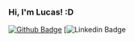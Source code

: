 ### Hi, I'm Lucas! :D

[![Github Badge](https://img.shields.io/badge/-Github-000?style=flat-square&logo=Github&logoColor=white&link=https://github.com/lucasteles45)](https://github.com/lucasteles45)
[![Linkedin Badge](https://img.shields.io/badge/-LinkedIn-blue?style=flat-square&logo=Linkedin&logoColor=white&link=https://www.linkedin.com/in/lucas-silva-teles-0071881bb/)
<!--
**lucasteles45/lucasteles45** is a ✨ _special_ ✨ repository because its `README.md` (this file) appears on your GitHub profile.

### About me
I'm a {frontend} developer and technical instructor at [@treinaweb](https://www.impacta.edu.br/).

- [Courses](https://www.treinaweb.com.br/cursos-online?q=fagner+pinheiro) 👨🏼‍🏫 - It's are technical courses on many technologies, such as Django, Flask, Python, Kotlin, Flutter, Dart, Git and more
- [Blog](https://www.treinaweb.com.br/blog/author/fagner-pinheiro/) ✍🏼 - I'm write about many things.
- [Website](https://fagnerpsantos.dev/) 💻 - Working on it.

- [CV]() 👨🏼‍🏫 - It's are technical courses on many technologies, such as Django, Flask, Python, Kotlin, Flutter, Dart, Git and more
- [Blog]() ✍🏼 - I'm write about many things.
- [Website]() 💻 - Working on it.
